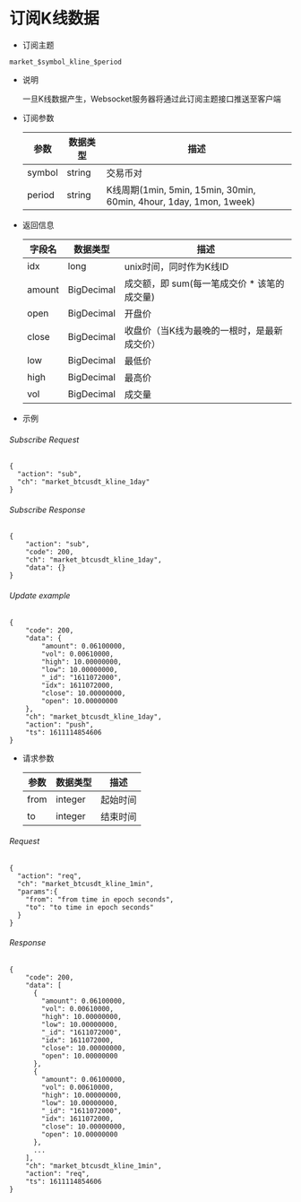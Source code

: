 # 订阅K线数据

- 订阅主题

```
market_$symbol_kline_$period
```

- 说明

  一旦K线数据产生，Websocket服务器将通过此订阅主题接口推送至客户端

- 订阅参数

  | 参数 | 数据类型 | 描述 |
  | --- | --- | --- |
  | symbol | string | 交易币对 |
  | period | string | K线周期(1min, 5min, 15min, 30min, 60min, 4hour, 1day, 1mon, 1week) |

- 返回信息

  | 字段名 | 数据类型 | 描述 |
  | --- | --- | --- |
  | idx | long |unix时间，同时作为K线ID |
  | amount | BigDecimal | 成交额，即 sum(每一笔成交价 * 该笔的成交量) |
  | open | BigDecimal | 开盘价 |
  | close | BigDecimal | 收盘价（当K线为最晚的一根时，是最新成交价） |
  | low | BigDecimal | 最低价 |
  | high | BigDecimal | 最高价|
  | vol | BigDecimal | 成交量 |

- 示例

###### Subscribe Request

```
{
  "action": "sub",
  "ch": "market_btcusdt_kline_1day"
}
```

###### Subscribe Response

```
{
    "action": "sub",
    "code": 200,
    "ch": "market_btcusdt_kline_1day",
    "data": {}
}
```

###### Update example

```
{
    "code": 200,
    "data": {
        "amount": 0.06100000,
        "vol": 0.00610000,
        "high": 10.00000000,
        "low": 10.00000000,
        "_id": "1611072000",
        "idx": 1611072000,
        "close": 10.00000000,
        "open": 10.00000000
    },
    "ch": "market_btcusdt_kline_1day",
    "action": "push",
    "ts": 1611114854606
}
```

- 请求参数

  | 参数 | 数据类型 | 描述 |
  | --- | --- | --- |
  | from | integer | 起始时间 |
  | to | integer | 结束时间 |

###### Request

```
{
  "action": "req",
  "ch": "market_btcusdt_kline_1min",
  "params":{
    "from": "from time in epoch seconds",
    "to": "to time in epoch seconds"
  }
}
```

###### Response

```
{
    "code": 200,
    "data": [
      {
        "amount": 0.06100000,
        "vol": 0.00610000,
        "high": 10.00000000,
        "low": 10.00000000,
        "_id": "1611072000",
        "idx": 1611072000,
        "close": 10.00000000,
        "open": 10.00000000
      },
      {
        "amount": 0.06100000,
        "vol": 0.00610000,
        "high": 10.00000000,
        "low": 10.00000000,
        "_id": "1611072000",
        "idx": 1611072000,
        "close": 10.00000000,
        "open": 10.00000000
      },
      ...
    ],
    "ch": "market_btcusdt_kline_1min",
    "action": "req",
    "ts": 1611114854606
}
```
